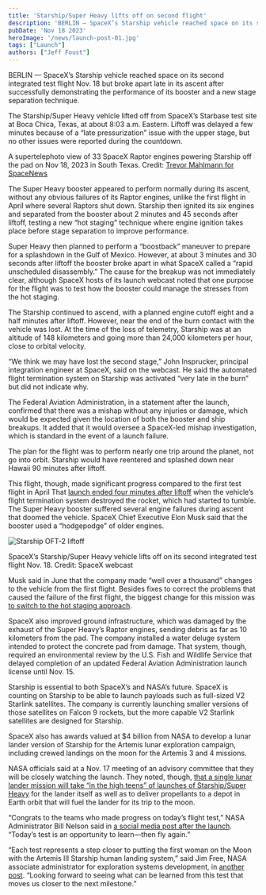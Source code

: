 ```yaml
---
title: 'Starship/Super Heavy lifts off on second flight'
description: 'BERLIN — SpaceX’s Starship vehicle reached space on its second integrated test flight Nov. 18 but broke apart late in its ascent after successfully demonstrating the performance of its booster and a new stage separation technique.'
pubDate: 'Nov 18 2023'
heroImage: '/news/launch-post-01.jpg'
tags: ["Launch"]
authors: ["Jeff Foust"]
---
```


BERLIN — SpaceX’s Starship vehicle reached space on its second integrated test flight Nov. 18 but broke apart late in its ascent after successfully demonstrating the performance of its booster and a new stage separation technique.

The Starship/Super Heavy vehicle lifted off from SpaceX’s Starbase test site at Boca Chica, Texas, at about 8:03 a.m. Eastern. Liftoff was delayed a few minutes because of a “late pressurization” issue with the upper stage, but no other issues were reported during the countdown.

A supertelephoto view of 33 SpaceX Raptor engines powering Starship off the pad on Nov 18, 2023 in South Texas. Credit: [Trevor Mahlmann for SpaceNews](https://www.tmahlmann.com/)

The Super Heavy booster appeared to perform normally during its ascent, without any obvious failures of its Raptor engines, unlike the first flight in April where several Raptors shut down. Starship then ignited its six engines and separated from the booster about 2 minutes and 45 seconds after liftoff, testing a new “hot staging” technique where engine ignition takes place before stage separation to improve performance.

Super Heavy then planned to perform a “boostback” maneuver to prepare for a splashdown in the Gulf of Mexico. However, at about 3 minutes and 30 seconds after liftoff the booster broke apart in what SpaceX called a “rapid unscheduled disassembly.” The cause for the breakup was not immediately clear, although SpaceX hosts of its launch webcast noted that one purpose for the flight was to test how the booster could manage the stresses from the hot staging.

The Starship continued to ascend, with a planned engine cutoff eight and a half minutes after liftoff. However, near the end of the burn contact with the vehicle was lost. At the time of the loss of telemetry, Starship was at an altitude of 148 kilometers and going more than 24,000 kilometers per hour, close to orbital velocity.

“We think we may have lost the second stage,” John Insprucker, principal integration engineer at SpaceX, said on the webcast. He said the automated flight termination system on Starship was activated “very late in the burn” but did not indicate why.

The Federal Aviation Administration, in a statement after the launch, confirmed that there was a mishap without any injuries or damage, which would be expected given the location of both the booster and ship breakups. It added that it would oversee a SpaceX-led mishap investigation, which is standard in the event of a launch failure.

The plan for the flight was to perform nearly one trip around the planet, not go into orbit. Starship would have reentered and splashed down near Hawaii 90 minutes after liftoff.

This flight, though, made significant progress compared to the first test flight in April That [launch ended four minutes after liftoff](https://spacenews.com/starship-lifts-off-on-first-integrated-test-flight-breaks-apart-minutes-later/) when the vehicle’s flight termination system destroyed the rocket, which had started to tumble. The Super Heavy booster suffered several engine failures during ascent that doomed the vehicle. SpaceX Chief Executive Elon Musk said that the booster used a “hodgepodge” of older engines.

![Starship OFT-2 liftoff](https://spacenews.com/wp-content/uploads/2023/11/starship-oft2-1-1024x574.jpg)

SpaceX’s Starship/Super Heavy vehicle lifts off on its second integrated test flight Nov. 18. Credit: SpaceX webcast

Musk said in June that the company made “well over a thousand” changes to the vehicle from the first flight. Besides fixes to correct the problems that caused the failure of the first flight, the biggest change for this mission was [to switch to the hot staging approach](https://spacenews.com/spacex-changing-starship-stage-separation-ahead-of-next-launch/).

SpaceX also improved ground infrastructure, which was damaged by the exhaust of the Super Heavy’s Raptor engines, sending debris as far as 10 kilometers from the pad. The company installed a water deluge system intended to protect the concrete pad from damage. That system, though, required an environmental review by the U.S. Fish and Wildlife Service that delayed completion of an updated Federal Aviation Administration launch license until Nov. 15.

Starship is essential to both SpaceX’s and NASA’s future. SpaceX is counting on Starship to be able to launch payloads such as full-sized V2 Starlink satellites. The company is currently launching smaller versions of those satellites on Falcon 9 rockets, but the more capable V2 Starlink satellites are designed for Starship.

SpaceX also has awards valued at $4 billion from NASA to develop a lunar lander version of Starship for the Artemis lunar exploration campaign, including crewed landings on the moon for the Artemis 3 and 4 missions.

NASA officials said at a Nov. 17 meeting of an advisory committee that they will be closely watching the launch. They noted, though, [that a single lunar lander mission will take “in the high teens” of launches of Starship/Super Heavy](https://spacenews.com/starship-lunar-lander-missions-to-require-nearly-20-launches-nasa-says/) for the lander itself as well as to deliver propellants to a depot in Earth orbit that will fuel the lander for its trip to the moon.

“Congrats to the teams who made progress on today’s flight test,” NASA Administrator Bill Nelson said in [a social media post after the launch](https://twitter.com/SenBillNelson/status/1725875275769028836). “Today’s test is an opportunity to learn—then fly again.”

“Each test represents a step closer to putting the first woman on the Moon with the Artemis III Starship human landing system,” said Jim Free, NASA associate administrator for exploration systems development, in [another post](https://twitter.com/JimFree/status/1725876552972320780). “Looking forward to seeing what can be learned from this test that moves us closer to the next milestone.”
